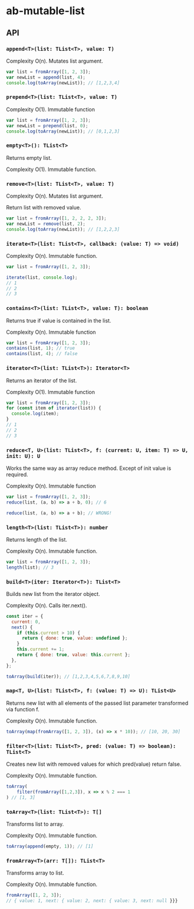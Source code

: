# ab-mutable-list

## API

### `append<T>(list: TList<T>, value: T)`

Complexity O(n). Mutates list argument.

```javascript
var list = fromArray([1, 2, 3]);
var newList = append(list, 4);
console.log(toArray(newList)); // [1,2,3,4]
```

### `prepend<T>(list: TList<T>, value: T)`

Complexity O(1). Immutable function

```javascript
var list = fromArray([1, 2, 3]);
var newList = prepend(list, 0);
console.log(toArray(newList)); // [0,1,2,3]
```

### `empty<T>(): TList<T>`

Returns empty list.

Complexity O(1). Immutable function.

### `remove<T>(list: TList<T>, value: T)`

Complexity O(n). Mutates list argument.

Return list with removed value.

```javascript
var list = fromArray([1, 2, 2, 2, 3]);
var newList = remove(list, 2);
console.log(toArray(newList)); // [1,2,2,3]
```

### `iterate<T>(list: TList<T>, callback: (value: T) => void)`

Complexity O(n). Immutable function.

```javascript
var list = fromArray([1, 2, 3]);

iterate(list, console.log);
// 1
// 2
// 3
```

### `contains<T>(list: TList<T>, value: T): boolean`

Returns true if value is contained in the list.

Complexity O(n). Immutable function

```javascript
var list = fromArray([1, 2, 3]);
contains(list, 1); // true
contains(list, 4); // false
```

### `iterator<T>(list: TList<T>): Iterator<T>`

Returns an iterator of the list.

Complexity O(1). Immutable function

```javascript
var list = fromArray([1, 2, 3]);
for (const item of iterator(list)) {
  console.log(item);
}
// 1
// 2
// 3
```

### `reduce<T, U>(list: TList<T>, f: (current: U, item: T) => U, init: U): U`

Works the same way as array reduce method. Except of init value is required.

Complexity O(n). Immutable function

```javascript
var list = fromArray([1, 2, 3]);
reduce(list, (a, b) => a + b, 0); // 6

reduce(list, (a, b) => a + b); // WRONG!
```

### `length<T>(list: TList<T>): number`

Returns length of the list.

Complexity O(n). Immutable function.

```javascript
var list = fromArray([1, 2, 3]);
length(list); // 3
```

### `build<T>(iter: Iterator<T>): TList<T>`

Builds new list from the iterator object.

Complexity O(n). Calls iter.next().

```javascript
const iter = {
  current: 0,
  next() {
    if (this.current > 10) {
      return { done: true, value: undefined };
    }
    this.current += 1;
    return { done: true, value: this.current };
  },
};

toArray(build(iter)); // [1,2,3,4,5,6,7,8,9,10]
```

### `map<T, U>(list: TList<T>, f: (value: T) => U): TList<U>`

Returns new list with all elements of the passed list parameter transformed via function f.

Complexity O(n). Immutable function.

```javascript
toArray(map(fromArray([1, 2, 3]), (x) => x * 10)); // [10, 20, 30]
```

### `filter<T>(list: TList<T>, pred: (value: T) => boolean): TList<T>`

Creates new list with removed values for which pred(value) return false.

Complexity O(n). Immutable function.

```javascript
toArray(
    filter(fromArray([1,2,3]), x => x % 2 === 1
) // [1, 3]
```

### `toArray<T>(list: TList<T>): T[]`

Transforms list to array.

Complexity O(n). Immutable function.

```javascript
toArray(append(empty, 1)); // [1]
```

### `fromArray<T>(arr: T[]): TList<T>`

Transforms array to list.

Complexity O(n). Immutable function.

```javascript
fromArray([1, 2, 3]);
// { value: 1, next: { value: 2, next: { value: 3, next: null }}}
```
